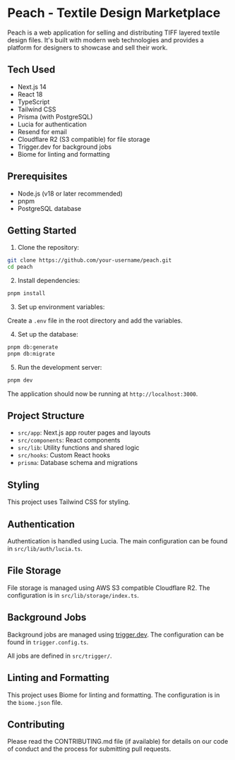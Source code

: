 # Peach - Textile Design Marketplace

Peach is a web application for selling and distributing TIFF layered textile design files. It's built with modern web technologies and provides a platform for designers to showcase and sell their work.

## Tech Used

- Next.js 14
- React 18
- TypeScript
- Tailwind CSS
- Prisma (with PostgreSQL)
- Lucia for authentication
- Resend for email
- Cloudflare R2 (S3 compatible) for file storage
- Trigger.dev for background jobs
- Biome for linting and formatting

## Prerequisites

- Node.js (v18 or later recommended)
- pnpm
- PostgreSQL database

## Getting Started

1. Clone the repository:

```bash
git clone https://github.com/your-username/peach.git
cd peach
```

2. Install dependencies:

```bash
pnpm install
```

3. Set up environment variables:

Create a `.env` file in the root directory and add the variables.

4. Set up the database:

```bash
pnpm db:generate
pnpm db:migrate
```

5. Run the development server:

```bash
pnpm dev
```

The application should now be running at `http://localhost:3000`.

## Project Structure

- `src/app`: Next.js app router pages and layouts
- `src/components`: React components
- `src/lib`: Utility functions and shared logic
- `src/hooks`: Custom React hooks
- `prisma`: Database schema and migrations

## Styling

This project uses Tailwind CSS for styling.

## Authentication

Authentication is handled using Lucia. The main configuration can be found in `src/lib/auth/lucia.ts`.


## File Storage

File storage is managed using AWS S3 compatible Cloudflare R2. The configuration is in `src/lib/storage/index.ts`.

## Background Jobs

Background jobs are managed using [trigger.dev](https://trigger.dev). The configuration can be found in `trigger.config.ts`.

All jobs are defined in `src/trigger/`.


## Linting and Formatting

This project uses Biome for linting and formatting. The configuration is in the `biome.json` file.

## Contributing

Please read the CONTRIBUTING.md file (if available) for details on our code of conduct and the process for submitting pull requests.
